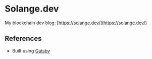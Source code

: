 # Solange.dev

My blockchain dev blog: [https://solange.dev/](https://solange.dev/)

## References

- Built using [Gatsby](https://www.gatsbyjs.com/)
